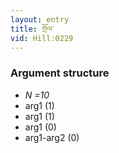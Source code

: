 ```yaml
---
layout: entry
title: གྲོལ་
vid: Hill:0229
---
```

### Argument structure
* _N =10_
* arg1 (1)
* arg1 (1)
* arg1 (0)
* arg1-arg2 (0)
